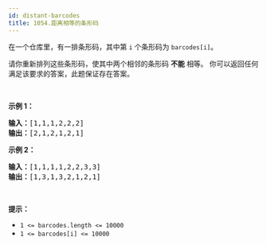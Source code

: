 ```yaml
---
id: distant-barcodes
title: 1054.距离相等的条形码
---
```

在一个仓库里，有一排条形码，其中第 <code>i</code> 个条形码为 <code>barcodes[i]</code>。

请你重新排列这些条形码，使其中两个相邻的条形码 **不能** 相等。 你可以返回任何满足该要求的答案，此题保证存在答案。

 

**示例 1：**


<pre><strong>输入：</strong>[1,1,1,2,2,2]<br/><strong>输出：</strong>[2,1,2,1,2,1]<br/></pre>

**示例 2：**


<pre><strong>输入：</strong>[1,1,1,1,2,2,3,3]<br/><strong>输出：</strong>[1,3,1,3,2,1,2,1]</pre>

 

**提示：**

- <code>1 &lt;= barcodes.length &lt;= 10000</code>
- <code>1 &lt;= barcodes[i] &lt;= 10000</code>
 
